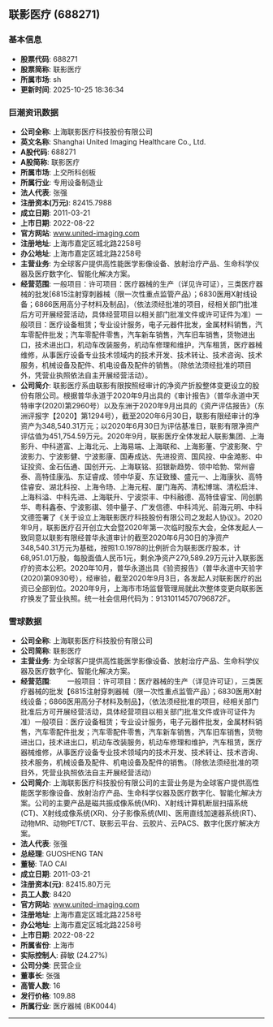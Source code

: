 ## 联影医疗 (688271)

### 基本信息

- **股票代码**: 688271
- **股票简称**: 联影医疗
- **所属市场**: sh
- **更新时间**: 2025-10-25 18:36:34

### 巨潮资讯数据

- **公司全称**: 上海联影医疗科技股份有限公司
- **英文名称**: Shanghai United Imaging Healthcare Co., Ltd.
- **A股代码**: 688271
- **A股简称**: 联影医疗
- **所属市场**: 上交所科创板
- **所属行业**: 专用设备制造业
- **法人代表**: 张强
- **注册资本(万元)**: 82415.7988
- **成立日期**: 2011-03-21
- **上市日期**: 2022-08-22
- **官方网站**: www.united-imaging.com
- **注册地址**: 上海市嘉定区城北路2258号
- **办公地址**: 上海市嘉定区城北路2258号
- **主营业务**: 为全球客户提供高性能医学影像设备、放射治疗产品、生命科学仪器及医疗数字化、智能化解决方案。
- **经营范围**: 一般项目：许可项目：医疗器械的生产（详见许可证），三类医疗器械的批发[6815注射穿刺器械（限一次性重点监管产品）；6830医用X射线设备；6866医用高分子材料及制品]，（依法须经批准的项目，经相关部门批准后方可开展经营活动，具体经营项目以相关部门批准文件或许可证件为准）一般项目：医疗设备租赁；专业设计服务，电子元器件批发，金属材料销售，汽车零配件批发；汽车零配件零售，汽车新车销售，汽车旧车销售，货物进出口，技术进出口，机动车改装服务，机动车修理和维护，汽车租赁，医疗器械维修，从事医疗设备专业技术领域内的技术开发、技术转让、技术咨询、技术服务，机械设备及配件、机电设备及配件的销售。（除依法须经批准的项目外，凭营业执照依法自主开展经营活动）。
- **公司简介**: 联影医疗系由联影有限按照经审计的净资产折股整体变更设立的股份有限公司。根据普华永道于2020年9月出具的《审计报告》（普华永道中天特审字(2020)第2960号）以及东洲于2020年9月出具的《资产评估报告》（东洲评报字【2020】第1294号），截至2020年6月30日，联影有限经审计的净资产为348,540.31万元；以2020年6月30日为评估基准日，联影有限净资产评估值为451,754.59万元。2020年9月，联影医疗全体发起人联影集团、上海影升、中科道富、上海北元、上海易端、上海联和、上海影董、宁波影聚、宁波影力、宁波影健、宁波影康、国寿成达、先进投资、国风投、中金澔影、中证投资、金石伍通、国创开元、上海联铭、招银新趋势、领中哈勃、常州睿泰、高特佳康泓、东证睿成、领中华夏、东证致臻、盛元一、上海康狄、高特佳睿安、湖北科投、上海令旸、上海元程、厦门海芮、清松博瑞、清松启沣、上海科溢、中科先进、上海联升、宁波崇丰、中科融德、高特佳睿宝、同创鹏华、粤科鑫泰、宁波影祺、领中量子、广发信德、中科鸿光、前海元明、中科文德签署了《关于设立上海联影医疗科技股份有限公司之发起人协议》。2020年9月，联影医疗召开创立大会暨2020年第一次临时股东大会，全体发起人一致同意以联影有限经普华永道审计的截至2020年6月30日的净资产348,540.31万元为基础，按照1:0.1978的比例折合为联影医疗股本，计68,951.01万股，每股面值人民币1元，剩余净资产279,589.29万元计入联影医疗的资本公积。2020年10月，普华永道出具《验资报告》（普华永道中天验字(2020)第0930号），经审验，截至2020年9月3日，各发起人对联影医疗的出资已全部到位。2020年9月，上海市市场监督管理局就此次整体变更向联影医疗换发了营业执照。统一社会信用代码为：91310114570796872F。

### 雪球数据

- **公司全称**: 上海联影医疗科技股份有限公司
- **公司简称**: 联影医疗
- **主营业务**: 为全球客户提供高性能医学影像设备、放射治疗产品、生命科学仪器及医疗数字化、智能化解决方案。
- **经营范围**: 　　一般项目：许可项目：医疗器械的生产（详见许可证），三类医疗器械的批发【6815注射穿刺器械（限一次性重点监管产品）；6830医用X射线设备；6866医用高分子材料及制品】，（依法须经批准的项目，经相关部门批准后方可开展经营活动，具体经营项目以相关部门批准文件或许可证件为准）一般项目：医疗设备租赁；专业设计服务，电子元器件批发，金属材料销售，汽车零配件批发；汽车零配件零售，汽车新车销售，汽车旧车销售，货物进出口，技术进出口，机动车改装服务，机动车修理和维护，汽车租赁，医疗器械维修，从事医疗设备专业技术领域内的技术开发、技术转让、技术咨询、技术服务，机械设备及配件、机电设备及配件的销售。（除依法须经批准的项目外，凭营业执照依法自主开展经营活动）
- **公司简介**: 上海联影医疗科技股份有限公司的主营业务是为全球客户提供高性能医学影像设备、放射治疗产品、生命科学仪器及医疗数字化、智能化解决方案。公司的主要产品是磁共振成像系统(MR)、X射线计算机断层扫描系统(CT)、X射线成像系统(XR)、分子影像系统(MI)、医用直线加速器系统(RT)、动物MR、动物PET/CT、联影云平台、云胶片、云PACS、数字化医疗解决方案。
- **法人代表**: 张强
- **总经理**: GUOSHENG TAN
- **董秘**: TAO CAI
- **成立日期**: 2011-03-21
- **注册资本(元)**: 82415.80万元
- **员工人数**: 8420
- **官方网站**: www.united-imaging.com
- **注册地址**: 上海市嘉定区城北路2258号
- **办公地址**: 上海市嘉定区城北路2258号
- **上市日期**: 2022-08-22
- **所属省份**: 上海市
- **实际控制人**: 薛敏 (24.27%)
- **公司分类**: 民营企业
- **董事长**: 张强
- **高管人数**: 16
- **发行价格**: 109.88
- **所属行业**: 医疗器械 (BK0044)

---